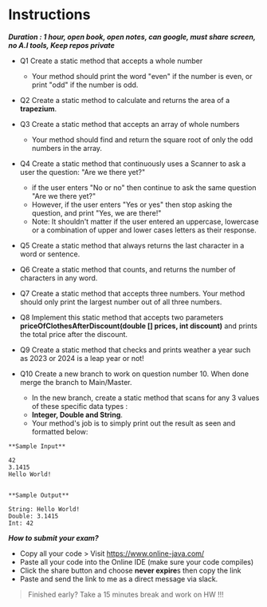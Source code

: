 # Instructions

***Duration : 1 hour, open book, open notes, can google, must share screen, no A.I tools, Keep repos private***
    
   - Q1  Create a static method that accepts a whole number
       - Your method should print the word "even" if the number is even, or print "odd" if the number is odd.


   - Q2 Create a static method to calculate and returns the area of a **trapezium**.


  - Q3 Create a static method that accepts an array of whole numbers
       - Your method should find and return the square root of only the odd numbers in the array.


  - Q4 Create a static method that continuously uses a Scanner to ask a user the question: "Are we there yet?"
       - if the user enters "No or no" then continue to ask the same question "Are we there yet?"
       - However, if the user enters "Yes or yes" then stop asking the question, and print "Yes, we are there!"
       - Note: It shouldn't matter if the user entered an uppercase, lowercase or a combination of upper and lower cases letters as their response.

  - Q5 Create a static method that always returns the last character in a word or sentence.

  - Q6 Create a static method that counts, and returns the number of characters in any word.

  - Q7 Create a static method that accepts three numbers. Your method should only print the largest number out of all three numbers.

  - Q8 Implement this static method that accepts two parameters **priceOfClothesAfterDiscount(double [] prices, int discount)** and prints the total price after the discount.

  - Q9 Create a static method that checks and prints weather a year such as 2023 or 2024 is a leap year or not!

  - Q10  Create a new branch to work on question number 10. When done merge the branch to Main/Master.
     - In the new branch, create a static method that scans for any 3 values of these specific data types :
     - **Integer, Double and String**. 
     - Your method's job is to simply print out the result as seen and formatted below:
```
**Sample Input**

42
3.1415
Hello World!


**Sample Output**

String: Hello World!
Double: 3.1415
Int: 42

```


***How to submit your exam?***
- Copy all your code > Visit https://www.online-java.com/ 
- Paste all your code into the Online IDE (make sure your code compiles)
- Click the share button and choose **never expire**s then copy the link 
- Paste and send the link to me as a direct message via slack. 
  

> Finished early? Take a 15 minutes break and work on HW !!!

